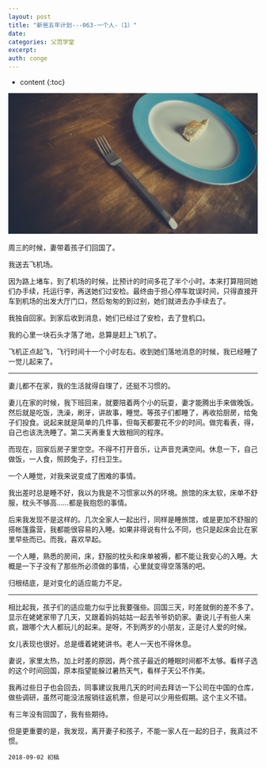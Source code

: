 ```yaml
---
layout: post
title: "新爸五年计划---063-一个人-（1）"
date:
categories: 父范学堂
excerpt:
auth: conge
---
```

* content
{:toc}

![一人食.jpg](/assets/images/父范学堂/118382-da17b5f0439d6e6e.jpg)

周三的时候，妻带着孩子们回国了。

我送去飞机场。

因为路上堵车，到了机场的时候，比预计的时间多花了半个小时。本来打算陪同她们办手续，托运行李，再送她们过安检。最终由于担心停车耽误时间，只得直接开车到机场的出发大厅门口，然后匆匆的到过别，她们就进去办手续去了。

我独自回家。到家后收到消息，她们已经过了安检，去了登机口。

我的心里一块石头才落了地，总算是赶上飞机了。

飞机正点起飞，飞行时间十一个小时左右。收到她们落地消息的时候，我已经睡了一觉儿起来了。

----

妻儿都不在家，我的生活就得自理了，还挺不习惯的。

妻儿在家的时候，我下班回来，就要陪着两个小的玩耍，妻才能腾出手来做晚饭。然后就是吃饭，洗澡，刷牙，讲故事，睡觉。等孩子们都睡了，再收拾厨房，给兔子们投食。说起来就是简单的几件事，但每天都要花不少的时间。做完看表，得，自己也该洗洗睡了。第二天再重复大致相同的程序。

而现在，回家后房子里空空。不得不打开音乐，让声音充满空间。休息一下，自己做饭，一人食，照顾兔子，打扫卫生。

一个人睡觉，对我来说变成了困难的事情。

我出差时总是睡不好，我以为我是不习惯家以外的环境。旅馆的床太软，床单不舒服，枕头不够高……都是我抱怨的事情。

后来我发现不是这样的。几次全家人一起出行，同样是睡旅馆，或是更加不舒服的搭帐篷露营，我都能很容易的入睡。如果非得说有什么不同，也只是起床会比在家里早些而已。而我，喜欢早起。

一个人睡，熟悉的房间，床，舒服的枕头和床单被褥，都不能让我安心的入睡。大概是一下子没有了那些所必须做的事情，心里就变得空落落的吧。

归根结底，是对变化的适应能力不足。

-----

相比起我，孩子们的适应能力似乎比我要强些。回国三天，时差就倒的差不多了。显示在姥姥家带了几天，又跟着妈妈姑姑一起去爷爷奶奶家。妻说儿子有些人来疯，跟哪个大人都玩儿的起来。是呀，不到两岁的小朋友，正是讨人爱的时候。

女儿表现也很好。总是缠着姥姥讲书。老人一天也不得休息。

妻说，家里太热，加上时差的原因，两个孩子最近的睡眠时间都不太够。看样子选的这个时间回国，原本指望能躲过暑热天气，看样子天公不作美。

我再过些日子也会回去，同事建议我用几天的时间去拜访一下公司在中国的仓库，做些调研，虽然可能没法报销往返机票，但是可以少用些假期。这个主义不错。

有三年没有回国了，我有些期待。

但是更重要的是，我发现，离开妻子和孩子，不能一家人在一起的日子，我真过不惯。


```
2018-09-02 初稿
```
